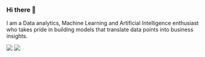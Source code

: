 

### Hi there 👋

I am a Data analytics, Machine Learning and Artificial Intelligence enthusiast who takes pride in building models that translate data points into business insights.

[<img src="https://img.shields.io/badge/tableau-%2312100E.svg?&style=for-the-badge&logo=tableau&logoColor=white&color=black"/>](https://public.tableau.com/app/profile/ryash)
[<img src="https://img.shields.io/badge/linkedin-%2312100E.svg?&style=for-the-badge&logo=linkedin&logoColor=white&color=black" />](https://www.linkedin.com/in/ryash/)


<!--
**Yash-Raghav/Yash-Raghav** is a ✨ _special_ ✨ repository because its `README.md` (this file) appears on your GitHub profile.

Here are some ideas to get you started:

- 🔭 I’m currently working on ...
- 🌱 I’m currently learning ...
- 👯 I’m looking to collaborate on ...
- 🤔 I’m looking for help with ...
- 💬 Ask me about ...
- 📫 How to reach me: ...
- 😄 Pronouns: ...
- ⚡ Fun fact: ...
-->

